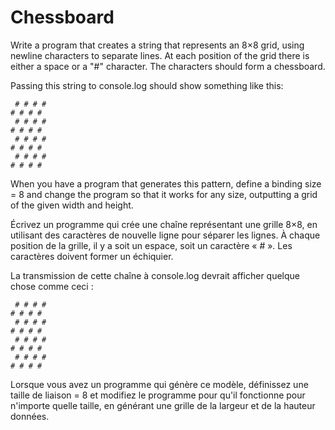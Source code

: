 # Chessboard


Write a program that creates a string that represents an 8×8 grid, using newline characters to separate lines. At each position of the grid there is either a space or a "#" character. The characters should form a chessboard.

Passing this string to console.log should show something like this:

```
 # # # #
# # # #
 # # # #
# # # #
 # # # #
# # # #
 # # # #
# # # #
```

When you have a program that generates this pattern, define a binding size = 8 and change the program so that it works for any size, outputting a grid of the given width and height.


Écrivez un programme qui crée une chaîne représentant une grille 8×8, en utilisant des caractères de nouvelle ligne pour séparer les lignes. À chaque position de la grille, il y a soit un espace, soit un caractère « # ». Les caractères doivent former un échiquier.

La transmission de cette chaîne à console.log devrait afficher quelque chose comme ceci :

```
 # # # #
# # # #
 # # # #
# # # #
 # # # #
# # # #
 # # # #
# # # #
```

Lorsque vous avez un programme qui génère ce modèle, définissez une taille de liaison = 8 et modifiez le programme pour qu'il fonctionne pour n'importe quelle taille, en générant une grille de la largeur et de la hauteur données.
